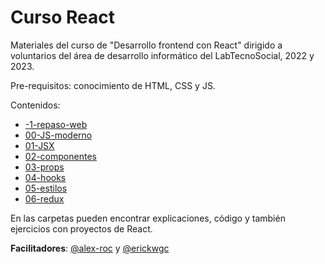 # Curso React

Materiales del curso de "Desarrollo frontend con React" dirigido a voluntarios del área de desarrollo informático del LabTecnoSocial, 2022 y 2023.

Pre-requisitos: conocimiento de HTML, CSS y JS.

Contenidos:
- [-1-repaso-web](https://github.com/lab-tecnosocial/curso-react/tree/main/-1-repaso-web)
- [00-JS-moderno](https://github.com/lab-tecnosocial/curso-react/tree/main/00-JS-moderno)
- [01-JSX](https://github.com/lab-tecnosocial/curso-react/tree/main/01-JSX)
- [02-componentes](https://github.com/lab-tecnosocial/curso-react/tree/main/02-componentes)
- [03-props](https://github.com/lab-tecnosocial/curso-react/tree/main/03-props)
- [04-hooks](https://github.com/lab-tecnosocial/curso-react/tree/main/04-hooks)
- [05-estilos](https://github.com/lab-tecnosocial/curso-react/tree/main/05-estilos)
- [06-redux](https://github.com/lab-tecnosocial/curso-react/tree/main/06-redux)

En las carpetas pueden encontrar explicaciones, código y también ejercicios con proyectos de React.

**Facilitadores**: [@alex-roc](https://github.com/alex-roc) y [@erickwgc](https://github.com/erickwgc)
